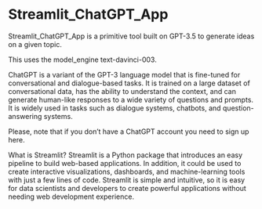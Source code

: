 # Streamlit_ChatGPT_App
Streamlit_ChatGPT_App is a primitive tool built on GPT-3.5 to generate ideas on a given topic.

This uses the model_engine text-davinci-003.


ChatGPT is a variant of the GPT-3 language model that is fine-tuned for conversational and dialogue-based tasks. It is trained on a large dataset of conversational data, has the ability to understand the context, and can generate human-like responses to a wide variety of questions and prompts. It is widely used in tasks such as dialogue systems, chatbots, and question-answering systems.

Please, note that if you don’t have a ChatGPT account you need to sign up here.

What is Streamlit?
Streamlit is a Python package that introduces an easy pipeline to build web-based applications. In addition, it could be used to create interactive visualizations, dashboards, and machine-learning tools with just a few lines of code. Streamlit is simple and intuitive, so it is easy for data scientists and developers to create powerful applications without needing web development experience.
